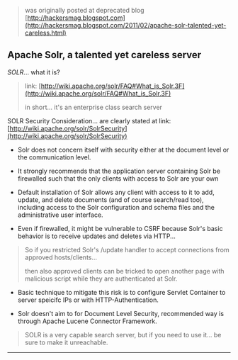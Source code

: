 
> was originally posted at deprecated blog [http://hackersmag.blogspot.com](http://hackersmag.blogspot.com/2011/02/apache-solr-talented-yet-careless.html)

## Apache Solr, a talented yet careless server

*SOLR*... what it is?

> link: [http://wiki.apache.org/solr/FAQ#What_is_Solr.3F](http://wiki.apache.org/solr/FAQ#What_is_Solr.3F)
>
> in short... it's an enterprise class search server

SOLR Security Consideration... are clearly stated at link: [http://wiki.apache.org/solr/SolrSecurity](http://wiki.apache.org/solr/SolrSecurity)


* Solr does not concern itself with security either at the document level or the communication level.


* It strongly recommends that the application server containing Solr be firewalled such that the only clients with access to Solr are your own


* Default installation of Solr allows any client with access to it to add, update, and delete documents (and of course search/read too), including access to the Solr configuration and schema files and the administrative user interface.


* Even if firewalled, it might be vulnerable to CSRF because Solr's basic behavior is to receive updates and deletes via HTTP...

> So if you restricted Solr's /update handler to accept connections from approved hosts/clients...
>
> then also approved clients can be tricked to open another page with malicious script while they are authenticated at Solr.


* Basic technique to mitigate this risk is to configure Servlet Container to server speicifc IPs or with HTTP-Authentication.

* Solr doesn't aim to for Document Level Security, recommended way is through Apache Lucene Connector Framework.

> SOLR is a very capable search server, but if you need to use it... be sure to make it unreachable.

---

